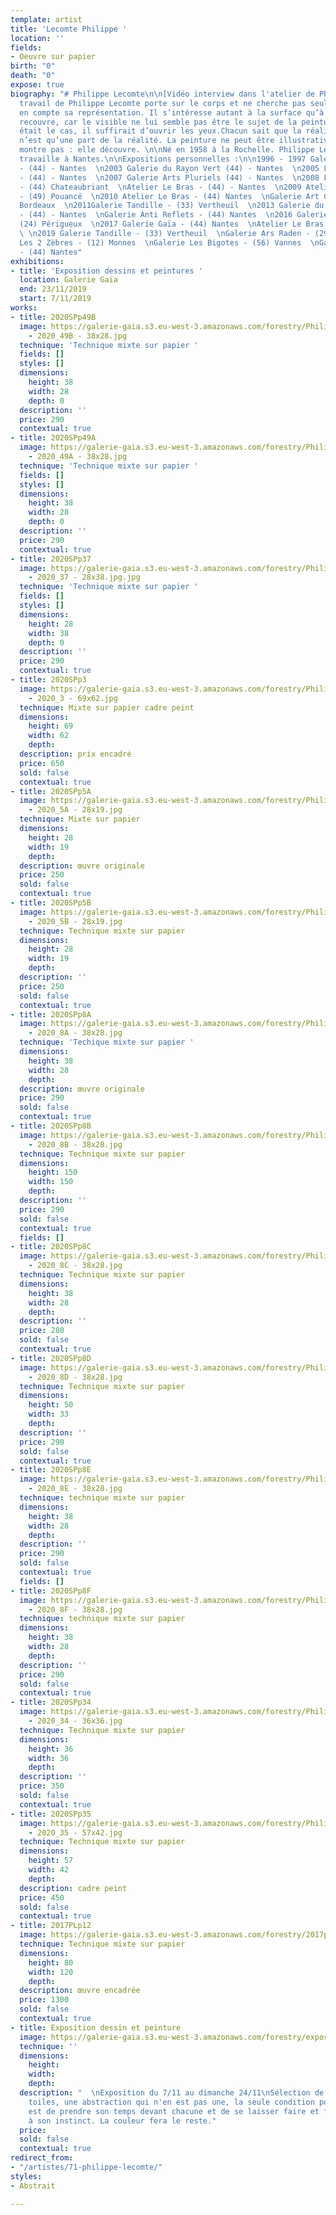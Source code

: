 ```yaml
---
template: artist
title: 'Lecomte Philippe '
location: ''
fields:
- Oeuvre sur papier
birth: "0"
death: "0"
expose: true
biography: "# Philippe Lecomte\n\n[Vidéo interview dans l'atelier de Philippe Lecomte]()\n\nLe
  travail de Philippe Lecomte porte sur le corps et ne cherche pas seulement à prendre
  en compte sa représentation. Il s’intéresse autant à la surface qu’à ce qu’elle
  recouvre, car le visible ne lui semble pas être le sujet de la peinture. Si cela
  était le cas, il suffirait d’ouvrir les yeux.Chacun sait que la réalité descriptible
  n’est qu’une part de la réalité. La peinture ne peut être illustrative, elle ne
  montre pas : elle découvre. \n\nNé en 1958 à la Rochelle. Philippe Lecomte vit et
  travaille à Nantes.\n\nExpositions personnelles :\n\n1996 - 1997 Galerie Fradin
  - (44) - Nantes  \n2003 Galerie du Rayon Vert (44) - Nantes  \n2005 Le terrain vague
  - (44) - Nantes  \n2007 Galerie Arts Pluriels (44) - Nantes  \n2008 Festival Poeisis
  - (44) Chateaubriant  \nAtelier Le Bras - (44) - Nantes  \n2009 Atelier Legault
  - (49) Pouancé  \n2010 Atelier Le Bras - (44) Nantes  \nGalerie Art Concept - (33)
  Bordeaux  \n2011Galerie Tandille - (33) Vertheuil  \n2013 Galerie du Rayon Vert
  - (44) - Nantes  \nGalerie Anti Reflets - (44) Nantes  \n2016 Galerie L’appart -
  (24) Périgueux  \n2017 Galerie Gaïa - (44) Nantes  \nAtelier Le Bras - (44) Nantes
  \ \n2019 Galerie Tandille - (33) Vertheuil  \nGalerie Ars Raden - (29) Quimper  \nGalerie
  Les 2 Zèbres - (12) Monnes  \nGalerie Les Bigotes - (56) Vannes  \nGalerie Gaïa
  - (44) Nantes"
exhibitions:
- title: 'Exposition dessins et peintures '
  location: Galerie Gaïa
  end: 23/11/2019
  start: 7/11/2019
works:
- title: 2020SPp49B
  image: https://galerie-gaia.s3.eu-west-3.amazonaws.com/forestry/Philippe Lecomte
    - 2020_49B - 38x28.jpg
  technique: 'Technique mixte sur papier '
  fields: []
  styles: []
  dimensions:
    height: 38
    width: 28
    depth: 0
  description: ''
  price: 290
  contextual: true
- title: 2020SPp49A
  image: https://galerie-gaia.s3.eu-west-3.amazonaws.com/forestry/Philippe Lecomte
    - 2020_49A - 38x28.jpg
  technique: 'Technique mixte sur papier '
  fields: []
  styles: []
  dimensions:
    height: 38
    width: 28
    depth: 0
  description: ''
  price: 290
  contextual: true
- title: 2020SPp37
  image: https://galerie-gaia.s3.eu-west-3.amazonaws.com/forestry/Philippe Lecomte
    - 2020_37 - 28x38.jpg.jpg
  technique: 'Technique mixte sur papier '
  fields: []
  styles: []
  dimensions:
    height: 28
    width: 38
    depth: 0
  description: ''
  price: 290
  contextual: true
- title: 2020SPp3
  image: https://galerie-gaia.s3.eu-west-3.amazonaws.com/forestry/Philippe Lecomte
    - 2020_3 - 69x62.jpg
  technique: Mixte sur papier cadre peint
  dimensions:
    height: 69
    width: 62
    depth: 
  description: prix encadré
  price: 650
  sold: false
  contextual: true
- title: 2020SPp5A
  image: https://galerie-gaia.s3.eu-west-3.amazonaws.com/forestry/Philippe Lecomte
    - 2020_5A - 28x19.jpg
  technique: Mixte sur papier
  dimensions:
    height: 28
    width: 19
    depth: 
  description: œuvre originale
  price: 250
  sold: false
  contextual: true
- title: 2020SPp5B
  image: https://galerie-gaia.s3.eu-west-3.amazonaws.com/forestry/Philippe Lecomte
    - 2020_5B - 28x19.jpg
  technique: Technique mixte sur papier
  dimensions:
    height: 28
    width: 19
    depth: 
  description: ''
  price: 250
  sold: false
  contextual: true
- title: 2020SPp8A
  image: https://galerie-gaia.s3.eu-west-3.amazonaws.com/forestry/Philippe Lecomte
    - 2020_8A - 38x28.jpg
  technique: 'Techique mixte sur papier '
  dimensions:
    height: 38
    width: 28
    depth: 
  description: œuvre originale
  price: 290
  sold: false
  contextual: true
- title: 2020SPp8B
  image: https://galerie-gaia.s3.eu-west-3.amazonaws.com/forestry/Philippe Lecomte
    - 2020_8B - 38x28.jpg
  technique: Technique mixte sur papier
  dimensions:
    height: 150
    width: 150
    depth: 
  description: ''
  price: 290
  sold: false
  contextual: true
  fields: []
- title: 2020SPp8C
  image: https://galerie-gaia.s3.eu-west-3.amazonaws.com/forestry/Philippe Lecomte
    - 2020_8C - 38x28.jpg
  technique: Technique mixte sur papier
  dimensions:
    height: 38
    width: 28
    depth: 
  description: ''
  price: 280
  sold: false
  contextual: true
- title: 2020SPp8D
  image: https://galerie-gaia.s3.eu-west-3.amazonaws.com/forestry/Philippe Lecomte
    - 2020_8D - 38x28.jpg
  technique: Technique mixte sur papier
  dimensions:
    height: 50
    width: 33
    depth: 
  description: ''
  price: 290
  sold: false
  contextual: true
- title: 2020SPp8E
  image: https://galerie-gaia.s3.eu-west-3.amazonaws.com/forestry/Philippe Lecomte
    - 2020_8E - 38x28.jpg
  technique: technique mixte sur papier
  dimensions:
    height: 38
    width: 28
    depth: 
  description: ''
  price: 290
  sold: false
  contextual: true
  fields: []
- title: 2020SPp8F
  image: https://galerie-gaia.s3.eu-west-3.amazonaws.com/forestry/Philippe Lecomte
    - 2020_8F - 38x28.jpg
  technique: technique mixte sur papier
  dimensions:
    height: 38
    width: 28
    depth: 
  description: ''
  price: 290
  sold: false
  contextual: true
- title: 2020SPp34
  image: https://galerie-gaia.s3.eu-west-3.amazonaws.com/forestry/Philippe Lecomte
    - 2020_34 - 36x36.jpg
  technique: Technique mixte sur papier
  dimensions:
    height: 36
    width: 36
    depth: 
  description: ''
  price: 350
  sold: false
  contextual: true
- title: 2020SPp35
  image: https://galerie-gaia.s3.eu-west-3.amazonaws.com/forestry/Philippe Lecomte
    - 2020_35 - 57x42.jpg
  technique: Technique mixte sur papier
  dimensions:
    height: 57
    width: 42
    depth: 
  description: cadre peint
  price: 450
  sold: false
  contextual: true
- title: 2017PLp12
  image: https://galerie-gaia.s3.eu-west-3.amazonaws.com/forestry/2017plp12.jpg
  technique: Technique mixte sur papier
  dimensions:
    height: 80
    width: 120
    depth: 
  description: œuvre encadrée
  price: 1300
  sold: false
  contextual: true
- title: Exposition dessin et peinture
  image: https://galerie-gaia.s3.eu-west-3.amazonaws.com/forestry/exposition-dessin-et-peinture.jpg
  technique: ''
  dimensions:
    height: 
    width: 
    depth: 
  description: "  \nExposition du 7/11 au dimanche 24/11\nSélection de dessins et
    toiles, une abstraction qui n'en est pas une, la seule condition pour le savoir
    est de prendre son temps devant chacune et de se laisser faire et faire confiance
    à son instinct. La couleur fera le reste."
  price: 
  sold: false
  contextual: true
redirect_from:
- "/artistes/71-philippe-lecomte/"
styles:
- Abstrait

---
```

